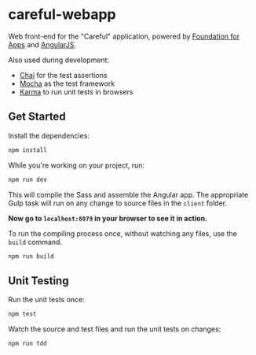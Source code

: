 # careful-webapp

Web front-end for the "Careful" application, powered by [Foundation for Apps](http://foundation.zurb.com/apps.html) and [AngularJS](https://angularjs.org/).

Also used during development:
- [Chai](http://chaijs.com) for the test assertions
- [Mocha](http://mochajs.org) as the test framework
- [Karma](http://karma-runner.github.io) to run unit tests in browsers

## Get Started

Install the dependencies:

```bash
npm install
```

While you're working on your project, run:

```bash
npm run dev
```

This will compile the Sass and assemble the Angular app. The appropriate Gulp task will run on any change to source files in the `client` folder.

**Now go to `localhost:8079` in your browser to see it in action.**

To run the compiling process once, without watching any files, use the `build` command.

```bash
npm run build
```

## Unit Testing

Run the unit tests once:

```bash
npm test
```

Watch the source and test files and run the unit tests on changes:

```bash
npm run tdd
```
